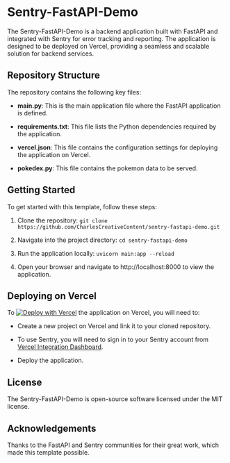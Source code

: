 # Sentry-FastAPI-Demo
The Sentry-FastAPI-Demo is a backend application built with FastAPI and integrated with Sentry for error tracking and reporting. The application is designed to be deployed on Vercel, providing a seamless and scalable solution for backend services.

## Repository Structure
The repository contains the following key files:

+ __main.py__: This is the main application file where the FastAPI application is defined.

+ __requirements.txt__: This file lists the Python dependencies required by the application.

+ __vercel.json__: This file contains the configuration settings for deploying the application on Vercel.

+ __pokedex.py__: This file contains the pokemon data to be served.

## Getting Started
To get started with this template, follow these steps:

1. Clone the repository: ```git clone https://github.com/CharlesCreativeContent/sentry-fastapi-demo.git```

2. Navigate into the project directory: ```cd sentry-fastapi-demo```

3. Run the application locally: ```uvicorn main:app --reload```

4. Open your browser and navigate to http://localhost:8000 to view the application.

## Deploying on Vercel

To [![Deploy with Vercel](https://vercel.com/button)](https://vercel.com/new/clone?repository-url=https%3A%2F%2Fgithub.com%2FCharlesCreativeContent%2Fsentry-fastapi-demo&skippable-integrations=1) the application on Vercel, you will need to:

+ Create a new project on Vercel and link it to your cloned repository.

+ To use Sentry, you will need to sign in to your Sentry account from [Vercel Integration Dashboard](https://vercel.com/integrations/sentry).

+ Deploy the application.

## License
The Sentry-FastAPI-Demo is open-source software licensed under the MIT license.

## Acknowledgements
Thanks to the FastAPI and Sentry communities for their great work, which made this template possible.
